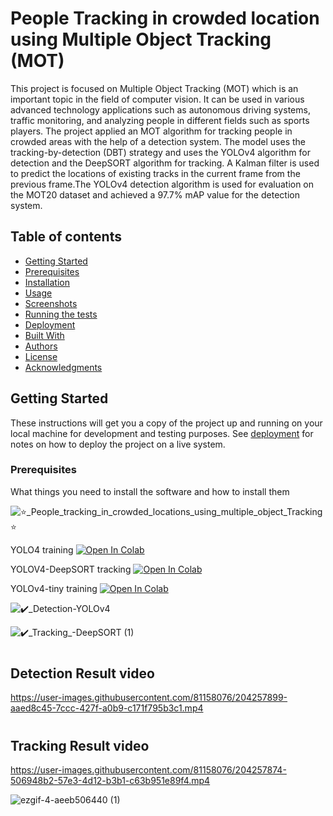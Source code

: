 
# People Tracking in crowded location using Multiple Object Tracking (MOT)

This project is focused on Multiple Object Tracking (MOT) which is an important topic in the field of computer vision. It can be used in various advanced technology applications such as autonomous driving systems, traffic monitoring, and analyzing people in different fields such as sports players. The project applied an MOT algorithm for tracking people in crowded areas with the help of a detection system. The model uses the tracking-by-detection (DBT) strategy and uses the YOLOv4 algorithm for detection and the DeepSORT algorithm for tracking. A Kalman filter is used to predict the locations of existing tracks in the current frame from the previous frame.The YOLOv4 detection algorithm is used for evaluation on the MOT20 dataset and achieved a 97.7% mAP value for the detection system.

## Table of contents
- [Getting Started](#getting-started)
- [Prerequisites](#prerequisites)
- [Installation](#installation)
- [Usage](#usage)
- [Screenshots](#screenshots)
- [Running the tests](#running-the-tests)
- [Deployment](#deployment)
- [Built With](#built-with)
- [Authors](#authors)
- [License](#license)
- [Acknowledgments](#acknowledgments)

## Getting Started

These instructions will get you a copy of the project up and running on your local machine for development and testing purposes. See [deployment](#deployment) for notes on how to deploy the project on a live system.

### Prerequisites

What things you need to install the software and how to install them

























![⭐_People_tracking_in_crowded_locations_using_multiple_object_Tracking⭐](https://user-images.githubusercontent.com/81158076/204558252-92f35b04-3096-4b44-bbb5-9b2f3c5f168e.png)

YOLO4 training
<a href="https://colab.research.google.com/drive/1NNCwbsB_yZbIxn03OWAIpG_YuubEqicd?usp=sharing">
  <img src="https://colab.research.google.com/assets/colab-badge.svg" alt="Open In Colab"/>
</a>

YOLOV4-DeepSORT tracking
<a href="https://colab.research.google.com/drive/1gKViQZSB-ECwkFQbF4VPIaO_kGf-rBge?authuser=6">
  <img src="https://colab.research.google.com/assets/colab-badge.svg" alt="Open In Colab"/>
</a>

YOLOv4-tiny training
<a href="https://colab.research.google.com/drive/1w4V-7RYrDETmNGVjd891x92fPsjldiw1?authuser=3">
  <img src="https://colab.research.google.com/assets/colab-badge.svg" alt="Open In Colab"/>
</a>


![✔️_Detection-YOLOv4](https://user-images.githubusercontent.com/81158076/204559586-fd8b90f8-3865-432b-8d75-a5b92bc16ee0.png)

![✔️_Tracking_-DeepSORT (1)](https://user-images.githubusercontent.com/81158076/204559605-d69606b6-c6af-420c-88d4-cfc0ebcf7533.png)

# <h2> Detection Result video

https://user-images.githubusercontent.com/81158076/204257899-aaed8c45-7ccc-427f-a0b9-c171f795b3c1.mp4


# <h2> Tracking Result video


https://user-images.githubusercontent.com/81158076/204257874-506948b2-57e3-4d12-b3b1-c63b951e89f4.mp4

  
<p align="right">

 ![ezgif-4-aeeb506440 (1)](https://user-images.githubusercontent.com/81158076/204807348-196d23a8-64b8-4c0b-845c-d292bc7d1d1f.gif)

  
</p>
